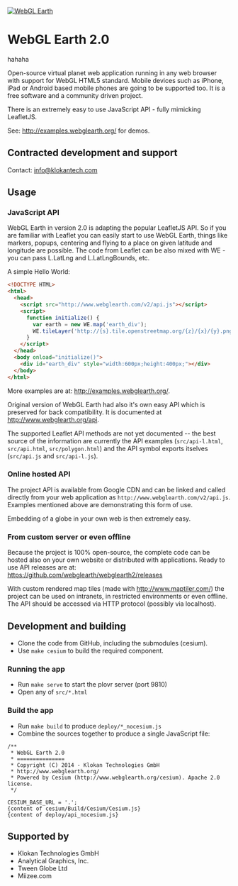 [![WebGL Earth](https://cloud.githubusercontent.com/assets/59284/3467435/90001280-0290-11e4-9d6f-04fa4479cea0.png)](http://www.webglearth.com/)

# WebGL Earth 2.0
hahaha

Open-source virtual planet web application running in any web browser with support for WebGL HTML5 standard. Mobile devices such as iPhone, iPad or Android based mobile phones are going to be supported too. It is a free software and a community driven project.

There is an extremely easy to use JavaScript API - fully mimicking LeafletJS.

See: http://examples.webglearth.org/ for demos.

## Contracted development and support

Contact: info@klokantech.com

## Usage

### JavaScript API

WebGL Earth in version 2.0 is adapting the popular LeafletJS API. So if you are familiar with Leaflet you can easily start to use WebGL Earth, things like markers, popups, centering and flying to a place on given latitude and longitude are possible. The code from Leaflet can be also mixed with WE - you can pass L.LatLng and L.LatLngBounds, etc.

A simple Hello World:

```html
<!DOCTYPE HTML>
<html>
  <head>
    <script src="http://www.webglearth.com/v2/api.js"></script>
    <script>
      function initialize() {
        var earth = new WE.map('earth_div');
        WE.tileLayer('http://{s}.tile.openstreetmap.org/{z}/{x}/{y}.png').addTo(earth);
      }
    </script>
  </head>
  <body onload="initialize()">
    <div id="earth_div" style="width:600px;height:400px;"></div>
  </body>
</html>
```
More examples are at: http://examples.webglearth.org/.

Original version of WebGL Earth had also it's own easy API which is preserved for back compatibility.
It is documented at http://www.webglearth.org/api.

The supported Leaflet API methods are not yet documented -- the best source of the information are currently the API examples (`src/api-l.html`, `src/api.html`, `src/polygon.html`) and the API symbol exports itselves (`src/api.js` and `src/api-l.js`).

### Online hosted API

The project API is available from Google CDN and can be linked and called directly from your web application as `http://www.webglearth.com/v2/api.js`. Examples mentioned above are demonstrating this form of use.

Embedding of a globe in your own web is then extremely easy.

### From custom server or even offline

Because the project is 100% open-source, the complete code can be hosted also on your own website or distributed with applications. Ready to use API releases are at: https://github.com/webglearth/webglearth2/releases

With custom rendered map tiles (made with http://www.maptiler.com/) the project can be used on intranets, in restricted environments or even offline. The API should be accessed via HTTP protocol (possibly via localhost).


## Development and building

* Clone the code from GitHub, including the submodules (cesium).
* Use `make cesium` to build the required component.

### Running the app
* Run `make serve` to start the plovr server (port 9810)
* Open any of `src/*.html`

### Build the app
* Run `make build` to produce `deploy/*_nocesium.js`
* Combine the sources together to produce a single JavaScript file:

```
/**
 * WebGL Earth 2.0
 * ===============
 * Copyright (C) 2014 - Klokan Technologies GmbH
 * http://www.webglearth.org/
 * Powered by Cesium (http://www.webglearth.org/cesium). Apache 2.0 license.
 */

CESIUM_BASE_URL = '.';
{content of cesium/Build/Cesium/Cesium.js}
{content of deploy/api_nocesium.js}
```

## Supported by

- Klokan Technologies GmbH
- Analytical Graphics, Inc.
- Tween Globe Ltd
- Miizee.com
